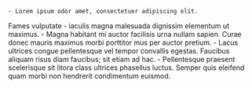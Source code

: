     - Lorem ipsum odor amet, consectetuer adipiscing elit.
Fames vulputate - iaculis magna malesuada dignissim elementum ut maximus.
    - Magna habitant mi auctor facilisis
urna nullam sapien. Curae donec mauris maximus morbi
porttitor mus per auctor pretium.
    - Lacus ultrices congue pellentesque vel tempor convallis egestas. Faucibus aliquam risus diam faucibus; sit etiam ad hac.
    - Pellentesque praesent scelerisque sit litora class ultrices phasellus luctus. Semper quis eleifend quam morbi non hendrerit condimentum euismod.
